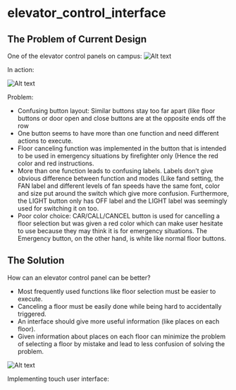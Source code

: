 # elevator_control_interface

## The Problem of Current Design

One of the elevator control panels on campus:
![Alt text](https://github.com/thinhhoangpham/p1.HoangThinh.Pham/blob/main/reportImages/IMG_802C72CFA484-1.jpeg?raw=true)

In action:

![Alt text](https://github.com/thinhhoangpham/p1.HoangThinh.Pham/blob/main/reportImages/ezgif-4-03908d94f1.gif?raw=true)

Problem:
-	Confusing button layout: Similar buttons stay too far apart (like floor buttons or door open and close buttons are at the opposite ends off the row
-	One button seems to have more than one function and need different actions to execute.
-	Floor canceling function was implemented in the button that is intended to be used in emergency situations by firefighter only (Hence the red color and red instructions.
-	More than one function leads to confusing labels. Labels don’t give obvious difference between function and modes (Like fand setting, the FAN label and different levels of fan speeds have the same font, color and size put around the switch which give more confusion. Furthermore, the LIGHT button only has OFF label and the LIGHT label was seemingly used for switching it on too.
-	Poor color choice: CAR/CALL/CANCEL button is used for cancelling a floor selection but was given a red color which can make user hesitate to use because they may think it is for emergency situations. The Emergency button, on the other hand, is white like normal floor buttons.


## The Solution
How can an elevator control panel can be better?
-	Most frequently used functions like floor selection must be easier to execute.
-	Canceling a floor must be easily done while being hard to accidentally triggered.
-	An interface should give more useful information (like places on each floor).
-	Given information about places on each floor can minimize the problem of selecting a floor by mistake and lead to less confusion of solving the problem.

![Alt text](https://github.com/thinhhoangpham/p1.HoangThinh.Pham/blob/main/reportImages/p1.HoangThinh.Pham.png?raw=true)


Implementing touch user interface:


